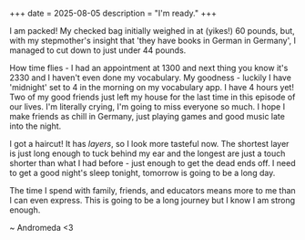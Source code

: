 +++
date = 2025-08-05
description = "I'm ready."
+++

I am packed! My checked bag initially weighed in at (yikes!) 60 pounds, but, with my stepmother's insight that 'they have books in German in Germany', I managed to cut down to just under 44 pounds.

How time flies - I had an appointment at 1300 and next thing you know it's 2330 and I haven't even done my vocabulary. My goodness - luckily I have 'midnight' set to 4 in the morning on my vocabulary app. I have 4 hours yet! Two of my good friends just left my house for the last time in this episode of our lives. I'm literally crying, I'm going to miss everyone so much. I hope I make friends as chill in Germany, just playing games and good music late into the night.

I got a haircut! It has *layers*, so I look more tasteful now. The shortest layer is just long enough to tuck behind my ear and the longest are just a touch shorter than what I had before - just enough to get the dead ends off. I need to get a good night's sleep tonight, tomorrow is going to be a long day.

The time I spend with family, friends, and educators means more to me than I can even express. This is going to be a long journey but I know I am strong enough.

~ Andromeda <3
